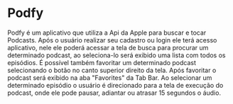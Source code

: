 # Podfy
Podfy é um aplicativo que utiliza a Api da Apple para buscar e tocar Podcasts. Após o usuário realizar seu cadastro ou login ele terá acesso aplicativo, nele ele poderá acessar a tela de busca para procurar um determinado podcast, ao seleciona-lo será exibido uma lista com todos os episódios. É possível também favoritar um determinado podcast selecionando o botão no canto superior direito da tela. Após favoritar o podcast será exibido na aba "Favorites" da Tab Bar. 
Ao selecionar um determinado episódio o usuário é direcionado para a tela de execução do podcast, onde ele pode pausar, adiantar ou atrasar 15 segundos o áudio.
